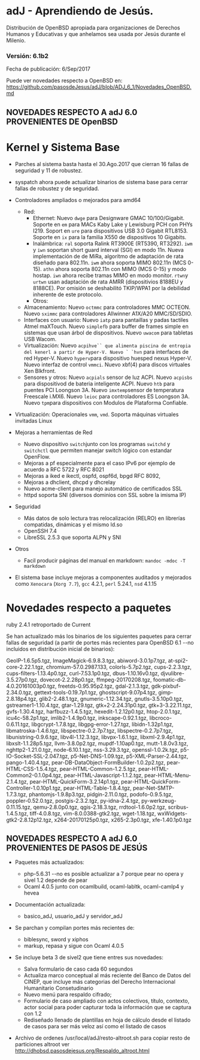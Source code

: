 # adJ - Aprendiendo de Jesús.
Distribución de OpenBSD apropiada para organizaciones de Derechos Humanos
y Educativas y que anhelamos sea usada por Jesús durante el Milenio.

### Versión: 6.1b2
Fecha de publicación: 6/Sep/2017

Puede ver novedades respecto a OpenBSD en:
  <https://github.com/pasosdeJesus/adJ/blob/ADJ_6_1/Novedades_OpenBSD.md>

## NOVEDADES RESPECTO A adJ 6.0 PROVENIENTES DE OpenBSD 

# Kernel y Sistema Base

* Parches al sistema basta hasta el 30.Ago.2017 que cierran 16 fallas 
  de seguridad y 11 de robustez.
* syspatch ahora puede actualizar binarios de sistema base para cerrar 
  fallas de robustez y de seguridad.
* Controladores ampliados o mejorados para amd64
	* Red:
		* Ethernet: Nuevo ```dwge``` para Designware GMAC 10/100/Gigabit.   Soporte en ```em``` para MACs Kaby Lake y Lewisburg PCH con PHYs I219. Soport en ```ure``` para dispositivos USB 3.0 Gigabit RTL8153.  Soporte en ```ix``` para la familia X550 de dispositivos 10 Gigabits.
		* Inalámbrica: ```ral``` soporta Ralink RT3900E (RT5390, RT3292).  ```iwm``` y ```iwn``` soportan short guard interval (SGI) en modo 11n.  Nueva implementación de de MiRa, algoritmo de adaptación de rata diseñado para 802.11n.  ```iwm``` ahora soporta MIMO 802.11n (MCS 0-15).  ```athn``` ahora soporta 802.11n con MIMO (MCS 0-15) y modo hostap.  ```iwn``` ahora recibe tramas MIMO en modo monitor.  ```rtwn```y ```urtwn``` usan adaptación de rata AMRR (dispositivios 8188EU y 8188CE).  Por omisión se deshabilitó TKIP/WPA1 por la debilidad inherente de este protocolo.
		* Otros: 
	* Almacenamiento: Nuevo ```octmmc``` para controladores MMC OCTEON.  Nuevo ```sximmc```  para controladores Allwinner A1X/A20 MMC/SD/SDIO.  
	* Interfaces con usuario: Nuevo ```iatp``` para pantaillas y padas tactiles Atmel maXTouch.  Nuevo ```simplefb```  para buffer de frames simple en sistemas que usan árbol de dispositivos. Nuevo ```uwacom``` para tabletas USB Wacom.
	* Virtualización: Nuevo ```acpihve`` que alimenta piscina de entropia del kenerl a partir de Hyper-V. Nuevo ` `hvn``` para interfaces de red Hyper-V.  Nuevo ```hyperv```para dispositivo huesped nexus Hyper-V.  Nuevo interfaz de control ```vmmci```. Nuevo xbf(4) para discos virtuales Xen Blkfront.
	* Sensores y otros: Nuevo ```acpials``` sensor de luz ACPI.  Nuevo ```acpisbs``` para dispositivod de bateria inteligente ACPI. Nuevo ```htb``` para puentes PCI Loongson 3A.   Nuevo ```imxtemp```sensor de temperatura Freescale i.MX6.  Nuevo ```leioc``` para controladores ES Loongson 3A.  Nuevo ```tpm```para dispositivos con Modulos de Plataforma Confiable.
* Virtualización: Operacionales ```vmm```, ```vmd```. Soporta máquinas virtuales invitadas Linux 
* Mejoras a herramientas de Red
	* Nuevo dispositivo ```switch```junto con los programas ```switchd```  y ```switchctl``` que permiten manejar switch lógico con estandar OpenFlow.
	* Mejoras a pf especialmente para el caso IPv6 por ejemplo de acuerdo a RFC 5722 y RFC 8021
	* Mejoras a iked e ikectl, ospfd, ospf6d,  bpgd RFC 8092,
	* Mejoras a dhclient, dhcpd y dhcrelay
	* Nuevo acme-client para manejo automático de certificados SSL 
	* httpd soporta SNI (diversos dominios con SSL sobre la imisma IP)

* Seguridad
	* Más datos de solo lectura tras relocalización (RELRO) en librerías compatidas, dinámicas y el mismo ld.so
	* OpenSSH 7.4
	* LibreSSL 2.5.3 que soporta ALPN  y SNI

* Otros
	* Facil producir páginas del manual en markdown: `mandoc -mdoc -T markdown`

* El sistema base incluye mejoras a componentes auditados y mejorados 
  como ```Xenocara``` (```Xorg 7.7```), ```gcc``` 4.2.1, ```perl``` 5.24.1, 
  ```nsd``` 4.1.15



# Novedades respecto a paquetes 

ruby 2.4.1 retroportado de Current

Se han actualizado más los binarios de los siguientes paquetes para
cerrar fallas de seguridad (a partir de portes más recientes para 
OpenBSD 6.1 --no incluidos en distribución inicial de binarios):

GeoIP-1.6.5p5.tgz, ImageMagick-6.9.8.3.tgz, abiword-3.0.1p7.tgz, 
at-spi2-core-2.22.1.tgz, chromium-57.0.2987.133, colorls-5.7p2.tgz, 
cups-2.2.3.tgz, cups-filters-1.13.4p0.tgz, curl-7.53.1p0.tgz, 
dbus-1.10.16v0.tgz, djvulibre-3.5.27p0.tgz, dovecot-2.2.28p0.tgz, 
ffmpeg-20170208.tgz, foomatic-db-4.0.20161003p0.tgz, freetds-0.95.95p2.tgz, 
gdal-2.1.3.tgz, gdk-pixbuf-2.34.0.tgz, gettext-tools-0.19.7p1.tgz, 
ghostscript-9.07p4.tgz, gimp-2.8.18p4.tgz, glib2-2.48.1.tgz, 
gnumeric-1.12.34.tgz, gnutls-3.5.10p0.tgz, gstreamer1-1.10.4.tgz, 
gtar-1.29.tgz, gtk+2-2.24.31p0.tgz, gtk+3-3.22.11.tgz, 
gvfs-1.30.4.tgz, harfbuzz-1.4.5.tgz, 
hexedit-1.2.12p0.tgz, htop-2.0.1.tgz, icu4c-58.2p1.tgz, 
imlib2-1.4.9p0.tgz, inkscape-0.92.1.tgz, libcroco-0.6.11.tgz, 
libgcrypt-1.7.8.tgz, libgpg-error-1.27.tgz, libidn-1.32p1.tgz, 
libmatroska-1.4.6.tgz, libspectre-0.2.7p7.tgz, libspectre-0.2.7p7.tgz, 
libunistring-0.9.6.tgz, libv4l-1.12.3.tgz, libvpx-1.6.1.tgz, 
libxml-2.9.4p1.tgz, libxslt-1.1.28p5.tgz, llvm-3.8.0p2.tgz, 
mupdf-1.10ap0.tgz, mutt-1.8.0v3.tgz, nghttp2-1.21.0.tgz, 
node-6.10.1.tgz, nss-3.29.3.tgz, openssl-1.0.2k.tgz, 
p5-IO-Socket-SSL-2.047.tgz, p5-Net-DNS-1.09.tgz, p5-XML-Parser-2.44.tgz, 
pango-1.40.4.tgz, pear-DB-DataObject-FormBuilder-1.0.2p2.tgz, 
pear-HTML-CSS-1.5.4.tgz, pear-HTML-Common-1.2.5.tgz, 
pear-HTML-Common2-0.1.0p4.tgz, pear-HTML-Javascript-1.1.2.tgz, 
pear-HTML-Menu-2.1.4.tgz, pear-HTML-QuickForm-3.2.14p1.tgz, 
pear-HTML-QuickForm-Controller-1.0.10p1.tgz, pear-HTML-Table-1.8.4.tgz, 
pear-Net-SMTP-1.7.3.tgz, phantomjs-1.9.8p3.tgz, 
pidgin-2.11.0.tgz, podofo-0.9.5.tgz, poppler-0.52.0.tgz, 
postgis-2.3.2.tgz, py-idna-2.4.tgz, py-werkzeug-0.11.15.tgz, 
qemu-2.8.0p0.tgz, qgis-2.18.3.tgz, rrdtool-1.6.0p2.tgz, 
scribus-1.4.5.tgz, tiff-4.0.8.tgz, vim-8.0.0388-gtk2.tgz, 
wget-1.18.tgz, wxWidgets-gtk2-2.8.12p12.tgz, x264-20170125p0.tgz, 
x265-2.3p0.tgz, xfe-1.40.1p0.tgz

## NOVEDADES RESPECTO A adJ 6.0 PROVENIENTES DE PASOS DE JESÚS

- Paquetes más actualizados: 
	- php-5.6.31 --no es posible actualizar a 7 porque pear no opera y
		sivel 1.2 depende de pear
	- Ocaml 4.0.5 junto con ocamlbuild, ocaml-labltk, ocaml-camlp4 y hevea

- Documentación actualizada:
	- basico_adJ, usuario_adJ y servidor_adJ

- Se parchan y compilan portes más recientes de:
	- biblesync, sword y xiphos
	- markup, repasa y sigue con Ocaml 4.0.5

- Se incluye beta 3 de sivel2 que tiene entres sus novedades:
	- Salva formulario de caso cada 60 segundos
	- Actualiza marco conceptual al más reciente del Banco de Datos del CINEP, que incluye más categorias del Derecho Internacional Humanitario Consetudinario
	- Nuevo menú para respaldo cifrado;
	- Formulario de caso ampliado con actos colectivos, título, contexto, actor social para poder capturar toda la información que se captura con 1.2
	- Rediseñado llenado de plantillas en hoja de cálculo desde el listado de casos para ser más veloz así como el listado de casos

- Archivo de ordenes /usr/local/adJ/resto-altroot.sh para copiar 
  resto de particiones altroot ver 
  <http://dhobsd.pasosdejesus.org/Respaldo_altroot.html>


